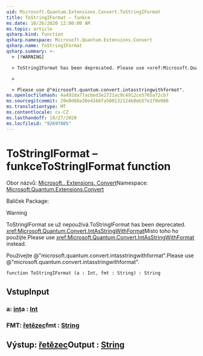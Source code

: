 ```yaml
---
uid: Microsoft.Quantum.Extensions.Convert.ToStringIFormat
title: ToStringIFormat – funkce
ms.date: 10/26/2020 12:00:00 AM
ms.topic: article
qsharp.kind: function
qsharp.namespace: Microsoft.Quantum.Extensions.Convert
qsharp.name: ToStringIFormat
qsharp.summary: >-
  > [!WARNING]

  > ToStringIFormat has been deprecated. Please use <xref:Microsoft.Quantum.Convert.IntAsStringWithFormat> instead.

  >

  > Please use @"microsoft.quantum.convert.intasstringwithformat".
ms.openlocfilehash: 4a492da77acbed3e2721ac9c4912ce5765af2cb7
ms.sourcegitcommit: 29e0d88a30e4166fa580132124b0eb57e1f0e986
ms.translationtype: MT
ms.contentlocale: cs-CZ
ms.lasthandoff: 10/27/2020
ms.locfileid: "92697805"
---
```

# <a name="tostringiformat-function"></a><span data-ttu-id="51aab-102">ToStringIFormat – funkce</span><span class="sxs-lookup"><span data-stu-id="51aab-102">ToStringIFormat function</span></span>

<span data-ttu-id="51aab-103">Obor názvů: [Microsoft.. Extensions. Convert](xref:Microsoft.Quantum.Extensions.Convert)</span><span class="sxs-lookup"><span data-stu-id="51aab-103">Namespace: [Microsoft.Quantum.Extensions.Convert](xref:Microsoft.Quantum.Extensions.Convert)</span></span>

<span data-ttu-id="51aab-104">Balíček [](https://nuget.org/packages/)</span><span class="sxs-lookup"><span data-stu-id="51aab-104">Package: [](https://nuget.org/packages/)</span></span>


> [!WARNING]
> <span data-ttu-id="51aab-105">ToStringIFormat se už nepoužívá.</span><span class="sxs-lookup"><span data-stu-id="51aab-105">ToStringIFormat has been deprecated.</span></span> <span data-ttu-id="51aab-106"><xref:Microsoft.Quantum.Convert.IntAsStringWithFormat>Místo toho ho použijte.</span><span class="sxs-lookup"><span data-stu-id="51aab-106">Please use <xref:Microsoft.Quantum.Convert.IntAsStringWithFormat> instead.</span></span>
>
> <span data-ttu-id="51aab-107">Používejte @"microsoft.quantum.convert.intasstringwithformat".</span><span class="sxs-lookup"><span data-stu-id="51aab-107">Please use @"microsoft.quantum.convert.intasstringwithformat".</span></span>



```qsharp
function ToStringIFormat (a : Int, fmt : String) : String
```


## <a name="input"></a><span data-ttu-id="51aab-108">Vstup</span><span class="sxs-lookup"><span data-stu-id="51aab-108">Input</span></span>

### <a name="a--int"></a><span data-ttu-id="51aab-109">a: [int](xref:microsoft.quantum.lang-ref.int)</span><span class="sxs-lookup"><span data-stu-id="51aab-109">a : [Int](xref:microsoft.quantum.lang-ref.int)</span></span>




### <a name="fmt--string"></a><span data-ttu-id="51aab-110">FMT: [řetězec](xref:microsoft.quantum.lang-ref.string)</span><span class="sxs-lookup"><span data-stu-id="51aab-110">fmt : [String](xref:microsoft.quantum.lang-ref.string)</span></span>





## <a name="output--string"></a><span data-ttu-id="51aab-111">Výstup: [řetězec](xref:microsoft.quantum.lang-ref.string)</span><span class="sxs-lookup"><span data-stu-id="51aab-111">Output : [String](xref:microsoft.quantum.lang-ref.string)</span></span>

